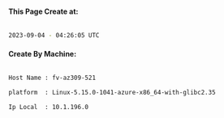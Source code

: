 
   
#### This Page Create at:

```bash

2023-09-04 - 04:26:05 UTC

```

#### Create By Machine:

```bash

Host Name : fv-az309-521

platform  : Linux-5.15.0-1041-azure-x86_64-with-glibc2.35

Ip Local  : 10.1.196.0

```

